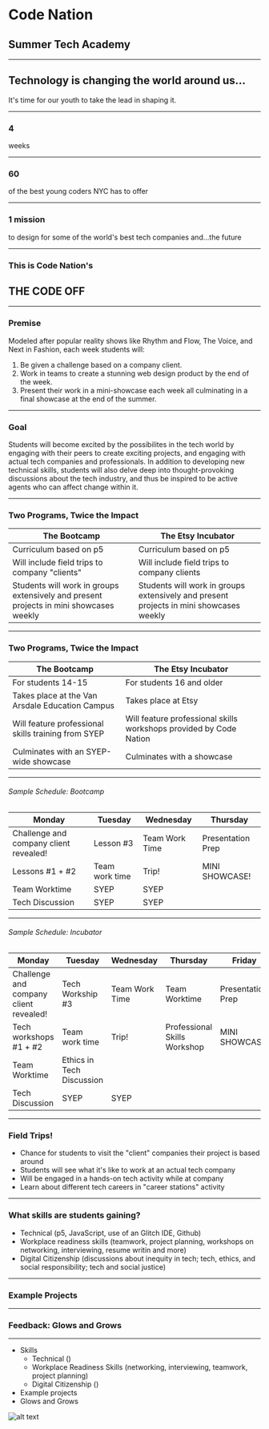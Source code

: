 # Code Nation

## Summer Tech Academy

<!--.slide: data-background="https://cdn.glitch.com/1b3d9304-305b-436e-bb33-a8bc46a8b5b0/teal-city.png" -->

---

## Technology is changing the world around us...

It's time for our youth to take the lead in shaping it.

---

### 4

weeks

---

### 60

of the best young coders NYC has to offer

---

### 1 mission

to design for some of the world's best tech companies and...the future

---

### This is Code Nation's

## THE CODE OFF

<!-- .slide: data-background="#FFA67D" -->

---

### Premise

Modeled after popular reality shows like Rhythm and Flow, The Voice, and Next in Fashion, each week students will:

1. Be given a challenge based on a company client.
2. Work in teams to create a stunning web design product by the end of the week.
3. Present their work in a mini-showcase each week all culminating in a final showcase at the end of the summer.

---

### Goal

Students will become excited by the possibilites in the tech world by engaging with their peers to create exciting projects, and engaging with actual tech companies and professionals. In addition to developing new technical skills, students will also delve deep into thought-provoking discussions about the tech industry, and thus be inspired to be active agents who can affect change within it.

---

### Two Programs, Twice the Impact

| The Bootcamp                                                                           | The Etsy Incubator                                                                     |
| -------------------------------------------------------------------------------------- | -------------------------------------------------------------------------------------- |
| Curriculum based on p5                                                                 | Curriculum based on p5                                                                 |
| Will include field trips to company "clients"                                          | Will include field trips to company clients                                            |
| Students will work in groups extensively and present projects in mini showcases weekly | Students will work in groups extensively and present projects in mini showcases weekly |

<!-- .slide: data-background="#00D4FD" -->

---

### Two Programs, Twice the Impact

| The Bootcamp                                        | The Etsy Incubator                                                 |
| --------------------------------------------------- | ------------------------------------------------------------------ |
| For students 14-15                                  | For students 16 and older                                          |
| Takes place at the Van Arsdale Education Campus     | Takes place at Etsy                                                |
| Will feature professional skills training from SYEP | Will feature professional skills workshops provided by Code Nation |
| Culminates with an SYEP-wide showcase               | Culminates with a showcase                                         |

<!-- .element: style="font-size: .8em" -->
<!-- .slide: data-background="#00D4FD" -->

---

###### Sample Schedule: Bootcamp

| Monday                                 | Tuesday        | Wednesday      | Thursday          |
| -------------------------------------- | -------------- | -------------- | ----------------- |
| Challenge and company client revealed! | Lesson #3      | Team Work Time | Presentation Prep |
| Lessons #1 + #2                        | Team work time | Trip!          | MINI SHOWCASE!    |
| Team Worktime                          | SYEP           | SYEP           |
| Tech Discussion                        | SYEP           | SYEP           |

<!-- .element: style="font-size: .5em" -->

---

###### Sample Schedule: Incubator

| Monday                                 | Tuesday                   | Wednesday      | Thursday                     | Friday            |
| -------------------------------------- | ------------------------- | -------------- | ---------------------------- | ----------------- |
| Challenge and company client revealed! | Tech Workship #3          | Team Work Time | Team Worktime                | Presentation Prep |
| Tech workshops #1 + #2                 | Team work time            | Trip!          | Professional Skills Workshop | MINI SHOWCASE!    |
| Team Worktime                          | Ethics in Tech Discussion |
| Tech Discussion                        | SYEP                      | SYEP           |

<!-- .element: style="font-size: .5em" -->

---

### Field Trips!

- Chance for students to visit the "client" companies their project is based around
- Students will see what it's like to work at an actual tech company
- Will be engaged in a hands-on tech activity while at company
- Learn about different tech careers in "career stations" activity

<!-- .slide: data-background="#00FECD" -->

---

### What skills are students gaining?

- Technical (p5, JavaScript, use of an Glitch IDE, Github)
- Workplace readiness skills (teamwork, project planning, workshops on networking, interviewing, resume writin and more)
- Digital Citizenship (discussions about inequity in tech; tech, ethics, and social responsibility; tech and social justice)

---

### Example Projects

---

### Feedback: Glows and Grows

---

- Skills
  - Technical ()
  - Workplace Readiness Skills (networking, interviewing, teamwork, project planning)
  - Digital Citizenship ()
- Example projects
- Glows and Grows

![alt text](https://codenation.org/wp-content/uploads/2018/09/hero-home.png)
